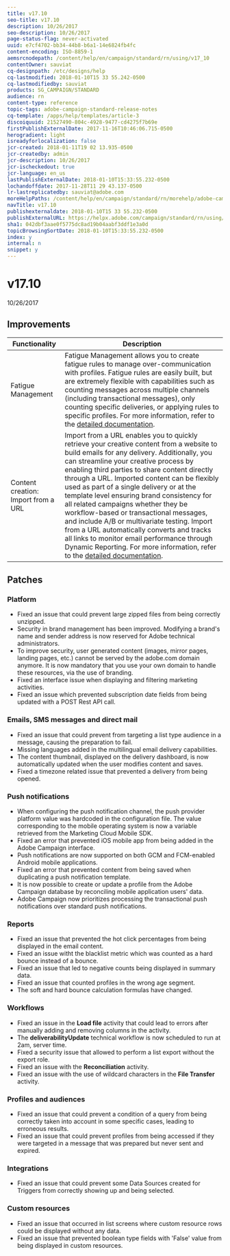 ```yaml
---
title: v17.10
seo-title: v17.10
description: 10/26/2017
seo-description: 10/26/2017
page-status-flag: never-activated
uuid: e7cf4702-bb34-44b8-b6a1-14e6824fb4fc
content-encoding: ISO-8859-1
aemsrcnodepath: /content/help/en/campaign/standard/rn/using/v17_10
contentOwner: sauviat
cq-designpath: /etc/designs/help
cq-lastmodified: 2018-01-10T15 33 55.242-0500
cq-lastmodifiedby: sauviat
products: SG_CAMPAIGN/STANDARD
audience: rn
content-type: reference
topic-tags: adobe-campaign-standard-release-notes
cq-template: /apps/help/templates/article-3
discoiquuid: 21527490-804c-4928-9477-cd4275f7b69e
firstPublishExternalDate: 2017-11-16T10:46:06.715-0500
herogradient: light
isreadyforlocalization: false
jcr-created: 2018-01-11T19 02 13.935-0500
jcr-createdby: admin
jcr-description: 10/26/2017
jcr-ischeckedout: true
jcr-language: en_us
lastPublishExternalDate: 2018-01-10T15:33:55.232-0500
lochandoffdate: 2017-11-28T11 29 43.137-0500
lr-lastreplicatedby: sauviat@adobe.com
moreHelpPaths: /content/help/en/campaign/standard/rn/morehelp/adobe-campaign-standard-release-notes;/content/help/en/campaign/standard/rn/morehelp/adobe-campaign-standard-release-notes
navTitle: v17.10
publishexternaldate: 2018-01-10T15 33 55.232-0500
publishExternalURL: https://helpx.adobe.com/campaign/standard/rn/using/v17_10.html
sha1: 042dbf3aae0f5775dc8ad19b04aabf3ddf1e3a0d
topicBrowsingSortDate: 2018-01-10T15:33:55.232-0500
index: y
internal: n
snippet: y
---
```


# v17.10

10/26/2017

## Improvements

|  Functionality  | Description  |
|---|---|
|  Fatigue Management  | Fatigue Management allows you to create fatigue rules to manage over-communication with profiles. Fatigue rules are easily built, but are extremely flexible with capabilities such as counting messages across multiple channels (including transactional messages), only counting specific deliveries, or applying rules to specific profiles. For more information, refer to the [detailed documentation](../../administration/using/typologies.md#fatigue-rules).  |
|  Content creation: Import from a URL  | Import from a URL enables you to quickly retrieve your creative content from a website to build emails for any delivery. Additionally, you can streamline your creative process by enabling third parties to share content directly through a URL. Imported content can be flexibly used as part of a single delivery or at the template level ensuring brand consistency for all related campaigns whether they be workflow-based or transactional messages, and include A/B or multivariate testing. Import from a URL automatically converts and tracks all links to monitor email performance through Dynamic Reporting. For more information, refer to the [detailed documentation](../../designing/using/importing-html-content.md#importing-content-from-a-url).  |

## Patches

### Platform

* Fixed an issue that could prevent large zipped files from being correctly unzipped.
* Security in brand management has been improved. Modifying a brand's name and sender address is now reserved for Adobe technical administrators.
* To improve security, user generated content (images, mirror pages, landing pages, etc.) cannot be served by the adobe.com domain anymore. It is now mandatory that you use your own domain to handle these resources, via the use of branding.
* Fixed an interface issue when displaying and filtering marketing activities.
* Fixed an issue which prevented subscription date fields from being updated with a POST Rest API call.

### Emails, SMS messages and direct mail

* Fixed an issue that could prevent from targeting a list type audience in a message, causing the preparation to fail.
* Missing languages added in the multilingual email delivery capabilities.
* The content thumbnail, displayed on the delivery dashboard, is now automatically updated when the user modifies content and saves.
* Fixed a timezone related issue that prevented a delivery from being opened.

### Push notifications

* When configuring the push notification channel, the push provider platform value was hardcoded in the configuration file. The value corresponding to the mobile operating system is now a variable retrieved from the Marketing Cloud Mobile SDK.
* Fixed an error that prevented iOS mobile app from being added in the Adobe Campaign interface.
* Push notifications are now supported on both GCM and FCM-enabled Android mobile applications.
* Fixed an error that prevented content from being saved when duplicating a push notification template.
* It is now possible to create or update a profile from the Adobe Campaign database by reconciling mobile application users' data.
* Adobe Campaign now prioritizes processing the transactional push notifications over standard push notifications.

### Reports

* Fixed an issue that prevented the hot click percentages from being displayed in the email content.
* Fixed an issue witht the blacklist metric which was counted as a hard bounce instead of a bounce.
* Fixed an issue that led to negative counts being displayed in summary data.
* Fixed an issue that counted profiles in the wrong age segment.
* The soft and hard bounce calculation formulas have changed.

### Workflows

* Fixed an issue in the **Load file** activity that could lead to errors after manually adding and removing columns in the activity.
* The **deliverabilityUpdate** technical workflow is now scheduled to run at 2am, server time.
* Fixed a security issue that allowed to perform a list export without the export role.
* Fixed an issue with the **Reconciliation** activity. 
* Fixed an issue with the use of wildcard characters in the **File Transfer** activity.

### Profiles and audiences

* Fixed an issue that could prevent a condition of a query from being correctly taken into account in some specific cases, leading to erroneous results.
* Fixed an issue that could prevent profiles from being accessed if they were targeted in a message that was prepared but never sent and expired.

### Integrations

* Fixed an issue that could prevent some Data Sources created for Triggers from correctly showing up and being selected.

### Custom resources

* Fixed an issue that occurred in list screens where custom resource rows could be displayed without any data. 
* Fixed an issue that prevented boolean type fields with 'False' value from being displayed in custom resources.

